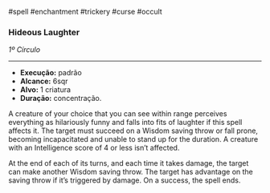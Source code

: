 #spell #enchantment #trickery #curse #occult 
### Hideous Laughter
*1º Círculo*
___
- **Execução:** padrão
- **Alcance:** 6sqr
- **Alvo:** 1 criatura
- **Duração:** concentração.

A creature of your choice that you can see within range perceives everything as hilariously funny and falls into fits of laughter if this spell affects it. The target must succeed on a Wisdom saving throw or fall prone, becoming incapacitated and unable to stand up for the duration. A creature with an Intelligence score of 4 or less isn’t affected.  
  
At the end of each of its turns, and each time it takes damage, the target can make another Wisdom saving throw. The target has advantage on the saving throw if it’s triggered by damage. On a success, the spell ends.
